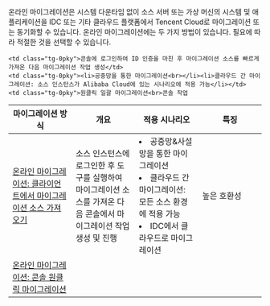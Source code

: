 온라인 마이그레이션은 시스템 다운타임 없이 소스 서버 또는 가상 머신의 시스템 및 애플리케이션을  IDC 또는 기타 클라우드 플랫폼에서 Tencent Cloud로 마이그레이션 또는 동기화할 수 있습니다.
온라인 마이그레이션에는 두 가지 방법이 있습니다. 필요에 따라 적절한 것을 선택할 수 있습니다.
<table class="tg">
<thead>
  <tr>
    <th width="25%">마이그레이션 방식</th>
    <th width="25%">개요</th>
    <th width="25%">적용 시나리오</th>
    <th width="25%"> 특징</th>
  </tr>
</thead>
<tbody>
  <tr>
    <td class="tg-0pky"><a href=" https://www.tencentcloud.com/document/product/213/55046">온라인 마이그레이션: 클라이언트에서 마이그레이션 소스 가져오기</a></td>
    <td class="tg-0pky">소스 인스턴스에 로그인한 후 도구를 실행하여 마이그레이션 소스를 가져온 다음 콘솔에서 마이그레이션 작업 생성 및 진행</td>
    <td class="tg-0pky"><li>공중망&사설망을 통한 마이그레이션</li><li>클라우드 간 마이그레이션: 모든 소스 환경에 적용 가능</li><li>IDC에서 클라우드로 마이그레이션</li></td>
    <td class="tg-0pky">높은 호환성</td>
  </tr>
  <tr>
    <td class="tg-0pky"><a href="https://intl.cloud.tencent.com/document/product/213/53265">온라인 마이그레이션: 콘솔 원클릭 마이그레이션</a></td>

    <td class="tg-0pky">콘솔에 로그인하여 ID 인증을 마친 후 마이그레이션 소스를 빠르게 가져온 다음 마이그레이션 작업 생성</td>
    <td class="tg-0pky"><li>공중망을 통한 마이그레이션<br></li><li>클라우드 간 마이그레이션: 소스 인스턴스가 Alibaba Cloud에 있는 시나리오에 적용 가능</li></td>
    <td class="tg-0pky">원클릭 일괄 마이그레이션<br>콘솔 작업
</td>
  </tr>
</tbody>
</table>
